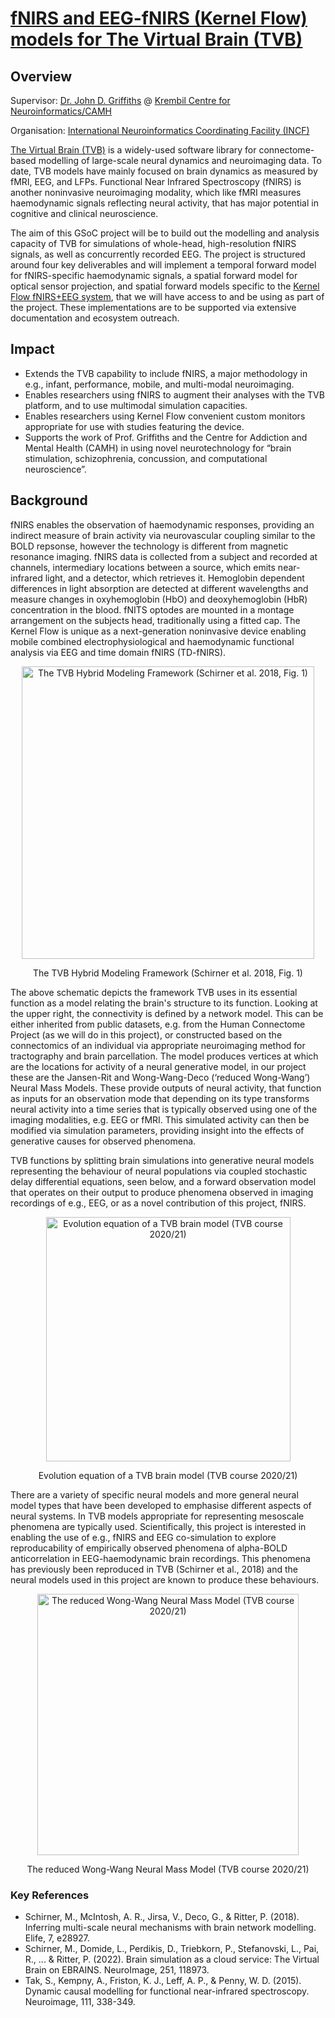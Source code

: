 # [fNIRS and EEG-fNIRS (Kernel Flow) models for The Virtual Brain (TVB)](https://summerofcode.withgoogle.com/programs/2022/projects/5Q2vnqyX)

## Overview

Supervisor: [Dr. John D. Griffiths](https://github.com/JohnGriffiths) @ [Krembil Centre for Neuroinformatics/CAMH](https://camh.ca/en/science-and-research/institutes-and-centres/krembil-centre-for-neuroinformatics)

Organisation: [International Neuroinformatics Coordinating Facility (INCF)](https://www.incf.org)

[The Virtual Brain (TVB)](https://thevirtualbrain.org/) is a widely-used software library for connectome-based modelling of large-scale neural dynamics and neuroimaging data. To date, TVB models have mainly focused on brain dynamics as measured by fMRI, EEG, and LFPs. Functional Near Infrared Spectroscopy (fNIRS) is another noninvasive neuroimaging modality, which like fMRI measures haemodynamic signals reflecting neural activity, that has major potential in cognitive and clinical neuroscience. 

The aim of this GSoC project will be to build out the modelling and analysis capacity of TVB for simulations of whole-head, high-resolution fNIRS signals, as well as concurrently recorded EEG. The project is structured around four key deliverables and will implement a temporal forward model for fNIRS-specific haemodynamic signals, a spatial forward model for optical sensor projection, and spatial forward models specific to the [Kernel Flow fNIRS+EEG system](https://www.kernel.com), that we will have access to and be using as part of the project. These implementations are to be supported via extensive documentation and ecosystem outreach.

## Impact
 - Extends the TVB capability to include fNIRS, a major methodology in e.g., infant, performance, mobile, and multi-modal neuroimaging.
 - Enables researchers using fNIRS to augment their analyses with the TVB platform, and to use multimodal simulation capacities.
 - Enables researchers using Kernel Flow convenient custom monitors appropriate for use with studies featuring the device. 
 - Supports the work of Prof. Griffiths and the Centre for Addiction and Mental Health (CAMH) in using novel neurotechnology for “brain stimulation, schizophrenia, concussion, and computational neuroscience”.
 
 ## Background
 
fNIRS enables the observation of haemodynamic responses, providing an indirect measure of brain activity via neurovascular coupling similar to the BOLD repsonse,  however the technology is different from magnetic resonance imaging. fNIRS data is collected from a subject and recorded at channels, intermediary locations between a source, which emits near-infrared light, and a detector, which retrieves it. Hemoglobin dependent differences in light absorption are detected at different wavelengths and measure changes in oxyhemoglobin (HbO) and deoxyhemoglobin (HbR) concentration in the blood. fNITS optodes are mounted in a montage arrangement on the subjects head, traditionally using a fitted cap. The Kernel Flow is unique as a next-generation noninvasive device enabling mobile combined electrophysiological and haemodynamic functional analysis via EEG and time domain fNIRS (TD-fNIRS).

<div align="center">
<img width="468" alt="The TVB Hybrid Modeling Framework (Schirner et al. 2018, Fig. 1)" src="https://user-images.githubusercontent.com/49303905/174487649-b99d63a8-a2cf-4393-bdad-a2baf99e3a94.png">

The TVB Hybrid Modeling Framework (Schirner et al. 2018, Fig. 1)
</div>

The above schematic depicts the framework TVB uses in its essential function as a model relating the brain's structure to its function. Looking at the upper right, the connectivity is defined by a network model. This can be either inherited from public datasets, e.g. from the Human Connectome Project (as we will do in this project), or constructed based on the connectomics of an individual via appropriate neuroimaging method for tractography and brain parcellation.  The model produces vertices at which are the locations for activity of a neural generative model, in our project these are the Jansen-Rit and Wong-Wang-Deco (‘reduced Wong-Wang’) Neural Mass Models. These provide outputs of neural activity, that function as inputs for an observation mode that depending on its type transforms neural activity into a time series that is typically observed using one of the imaging modalities, e.g. EEG or fMRI. This simulated activity can then be modified via simulation parameters, providing insight into the effects of generative causes for observed phenomena.

TVB functions by splitting brain simulations into generative neural models representing the behaviour of neural populations via coupled stochastic delay differential equations, seen below, and a forward observation model that operates on their output to produce phenomena observed in imaging recordings of e.g., EEG, or as a novel contribution of this project, fNIRS. 

<div align="center">
<img width="391" alt="Evolution equation of a TVB brain model (TVB course 2020/21)" src="https://user-images.githubusercontent.com/49303905/174487834-0a7830e6-1e19-43a1-8f47-68008e1b6169.png">

Evolution equation of a TVB brain model (TVB course 2020/21)
</div>

There are a variety of specific neural models and more general neural model types that have been developed to emphasise different aspects of neural systems. In TVB models appropriate for representing mesoscale phenomena are typically used. Scientifically, this project is interested in enabling the use of e.g., fNIRS and EEG co-simulation to explore reproducability of empirically observed phenomena of alpha-BOLD anticorrelation in EEG-haemodynamic brain recordings.  This phenomena has previously been reproduced in TVB (Schirner et al., 2018) and the neural models used in this project are known to produce these behaviours.

<div align="center">
<img width="418" alt="The reduced Wong-Wang Neural Mass Model (TVB course 2020/21)" src="https://user-images.githubusercontent.com/49303905/174487852-20c78ab2-f32d-4620-8847-4203ca2bbb4f.png">

The reduced Wong-Wang Neural Mass Model (TVB course 2020/21)
</div>

### Key References
 - Schirner, M., McIntosh, A. R., Jirsa, V., Deco, G., & Ritter, P. (2018). Inferring multi-scale neural mechanisms with brain network modelling. Elife, 7, e28927.
 - Schirner, M., Domide, L., Perdikis, D., Triebkorn, P., Stefanovski, L., Pai, R., ... & Ritter, P. (2022). Brain simulation as a cloud service: The Virtual Brain on EBRAINS. NeuroImage, 251, 118973.
 - Tak, S., Kempny, A., Friston, K. J., Leff, A. P., & Penny, W. D. (2015). Dynamic causal modelling for functional near-infrared spectroscopy. Neuroimage, 111, 338-349.






 
